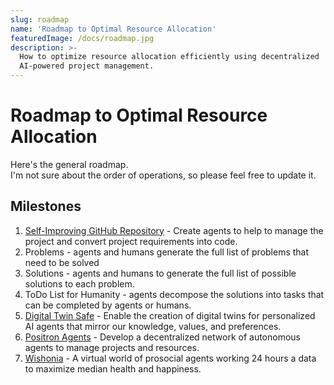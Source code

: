 ```yaml
---
slug: roadmap
name: 'Roadmap to Optimal Resource Allocation'
featuredImage: /docs/roadmap.jpg
description: >-
  How to optimize resource allocation efficiently using decentralized
  AI-powered project management. 
---
```

# Roadmap to Optimal Resource Allocation

Here's the general roadmap.  
I'm not sure about the order of operations, so please feel free to update it.

## Milestones
1. [Self-Improving GitHub Repository](self-improving-github-repo/self-improving-github-repo.md) - Create agents to help to manage the project and convert project requirements into code. 
2. Problems - agents and humans generate the full list of problems that need to be solved
3. Solutions - agents and humans to generate the full list of possible solutions to each problem.
4. ToDo List for Humanity - agents decompose the solutions into tasks that can be completed by agents or humans.
5. [Digital Twin Safe](digital-twin-safe/README.md) - Enable the creation of digital twins for personalized AI agents that mirror our knowledge, values, and preferences.
6. [Positron Agents](positron-network/positron-network.md) - Develop a decentralized network of autonomous agents to manage projects and resources.
7. [Wishonia](wishonian-government/wishonian-government.md) - A virtual world of prosocial agents working 24 hours a data to maximize median health and happiness.



